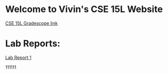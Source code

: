# Welcome to Vivin's CSE 15L Website

[CSE 15L Gradescope link](https://www.gradescope.com/courses/346317)

# Lab Reports:
[Lab Report 1](https://vivin2709.github.io/cse15l-lab-reports/labreport1week2.html)

111111
